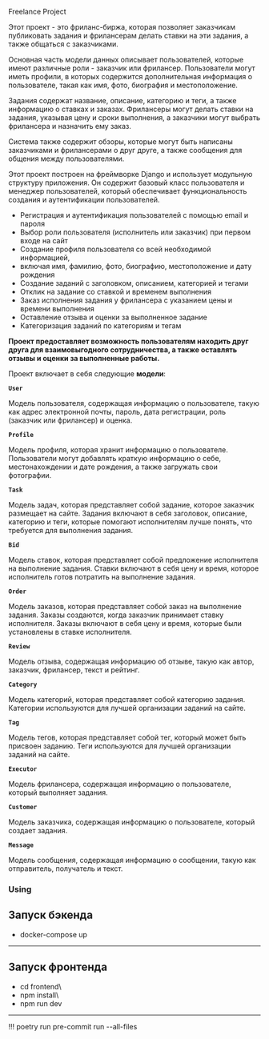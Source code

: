 Freelance Project

Этот проект - это фриланс-биржа, которая позволяет заказчикам публиковать задания и фрилансерам делать ставки на эти задания, а также общаться с заказчиками.

Основная часть модели данных описывает пользователей, которые имеют различные роли - заказчик или фрилансер. Пользователи могут иметь профили, в которых содержится дополнительная информация о пользователе, такая как имя, фото, биография и местоположение.

Задания содержат название, описание, категорию и теги, а также информацию о ставках и заказах. Фрилансеры могут делать ставки на задания, указывая цену и сроки выполнения, а заказчики могут выбрать фрилансера и назначить ему заказ.

Система также содержит обзоры, которые могут быть написаны заказчиками и фрилансерами о друг друге, а также сообщения для общения между пользователями.

Этот проект построен на фреймворке Django и использует модульную структуру приложения. Он содержит базовый класс пользователя и менеджер пользователей, который обеспечивает функциональность создания и аутентификации пользователей.

* Регистрация и аутентификация пользователей с помощью email и пароля
* Выбор роли пользователя (исполнитель или заказчик) при первом входе на сайт
* Создание профиля пользователя со всей необходимой информацией,
* включая имя, фамилию, фото, биографию, местоположение и дату рождения
* Создание заданий с заголовком, описанием, категорией и тегами
* Отклик на задание со ставкой и временем выполнения
* Заказ исполнения задания у фрилансера с указанием цены и времени выполнения
* Оставление отзыва и оценки за выполненное задание
* Категоризация заданий по категориям и тегам

**Проект предоставляет возможность пользователям находить друг друга для взаимовыгодного сотрудничества, а также оставлять
отзывы и оценки за выполненные работы.**


Проект включает в себя следующие **модели**:

**`User`**

Модель пользователя, содержащая информацию о пользователе, такую как адрес электронной почты, пароль, дата регистрации, роль (заказчик или фрилансер) и оценка.

**`Profile`**

Модель профиля, которая хранит информацию о пользователе. Пользователи могут добавлять краткую информацию о себе,
местонахождении и дате рождения, а также загружать свои фотографии.

**`Task`**

Модель задач, которая представляет собой задание, которое заказчик размещает на сайте. Задания включают в себя
заголовок, описание, категорию и теги, которые помогают исполнителям лучше понять, что требуется для выполнения задания.

**`Bid`**

Модель ставок, которая представляет собой предложение исполнителя на выполнение задания. Ставки включают в себя цену и
время, которое исполнитель готов потратить на выполнение задания.

**`Order`**

Модель заказов, которая представляет собой заказ на выполнение задания. Заказы создаются, когда заказчик принимает
ставку исполнителя. Заказы включают в себя цену и время, которые были установлены в ставке исполнителя.

**`Review`**

Модель отзыва, содержащая информацию об отзыве, такую как автор, заказчик, фрилансер, текст и рейтинг.

**`Category`**

Модель категорий, которая представляет собой категорию задания. Категории используются для лучшей организации заданий на
сайте.

**`Tag`**

Модель тегов, которая представляет собой тег, который может быть присвоен заданию. Теги используются для лучшей
организации заданий на сайте.

**`Executor`**

Модель фрилансера, содержащая информацию о пользователе, который выполняет задания.

**`Customer`**

Модель заказчика, содержащая информацию о пользователе, который создает задания.

**`Message`**

Модель сообщения, содержащая информацию о сообщении, такую как отправитель, получатель и текст.

### Using

Запуск бэкенда
-
* docker-compose up

------------------------

Запуск фронтенда
-
* cd frontend\
* npm install\
* npm run dev

------------------------

!!!
poetry run pre-commit run --all-files
